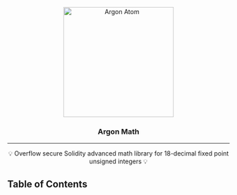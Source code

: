 <p align="center">
 <img src="https://github.com/infinitywarp/argon-math/blob/main/images/argon.png" alt="Argon Atom" width="250"></a>
</p>

<h3 align="center">Argon Math</h3>

<div align="center">
</div>

---

<p align = "center">💡 Overflow secure Solidity advanced math library for 18-decimal fixed point unsigned integers 💡</p>

## Table of Contents

